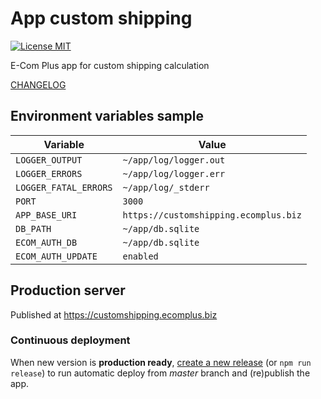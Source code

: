 # App custom shipping

[![License MIT](https://img.shields.io/badge/License-MIT-yellow.svg)](https://opensource.org/licenses/MIT)

E-Com Plus app for custom shipping calculation

[CHANGELOG](https://github.com/ecomclub/app-custom-shipping/blob/master/CHANGELOG.md)

## Environment variables sample

Variable              | Value
---                   | ---
`LOGGER_OUTPUT`       | `~/app/log/logger.out`
`LOGGER_ERRORS`       | `~/app/log/logger.err`
`LOGGER_FATAL_ERRORS` | `~/app/log/_stderr`
`PORT`                | `3000`
`APP_BASE_URI`        | `https://customshipping.ecomplus.biz`
`DB_PATH`             | `~/app/db.sqlite`
`ECOM_AUTH_DB`        | `~/app/db.sqlite`
`ECOM_AUTH_UPDATE`    | `enabled`


## Production server

Published at https://customshipping.ecomplus.biz

### Continuous deployment

When new version is **production ready**,
[create a new release](https://github.com/ecomclub/app-custom-shipping/releases)
(or `npm run release`) to run automatic deploy from _master_ branch
and (re)publish the app.
